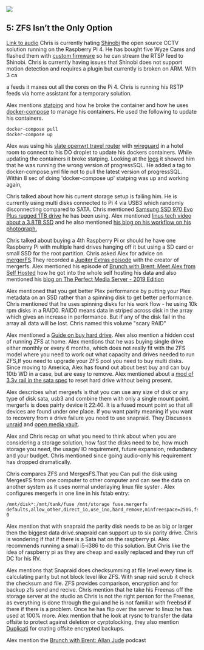 ![](https://assets.fireside.fm/file/fireside-images/podcasts/images/7/7296e34a-2697-479a-adfb-ad32329dd0b0/header.jpg)
## 5: ZFS Isn’t the Only Option 

[Link to audio](https://selfhosted.show/5)
Chris is currently hating [Shinobi](https://shinobi.video/) the open source CCTV solution running on the Raspberry Pi 4. He has bought five Wyze Cams and flashed them with [custom firmware](https://www.reddit.com/r/wyzecam/comments/7w4kx4/openipc_open_source_firmware_with_rtsp_for/) so he can stream the RTSP feed to Shinobi. Chris is currently having issues that Shinobi does not support motion detection and requires a plugin but currently is broken on ARM. With 3 ca

a feeds it maxes out all the cores on the Pi 4. Chris is running his RSTP feeds via home assistant for a temporary solution.

Alex mentions [statping](https://hub.docker.com/r/hunterlong/statping) and how he broke the container and how he uses [docker-compose](https://docs.docker.com/compose/) to manage his containers. He used the following to update his containers.
```
docker-compose pull
docker-compose up
```
Alex was using his [slate openwrt travel router](https://openwrt.org/toh/gl.inet/gl-ar750s) with [wireguard](https://www.wireguard.com/) in a hotel room to connect to his DO droplet to update his dockers containers. While updating the containers it broke statping. Looking at the [logs](https://docs.docker.com/compose/reference/logs/) it showed him that he was running the wrong version of progressSQL. He added a tag to docker-compose.yml file not to pull the latest version of progressSQL. Within 8 sec of doing 'docker-compose up' statping was up and working again,

Chris talked about how his current storage setup is failing him. He is currently using multi disks connected to Pi 4 via USB3 which randomly disconnecting compared to SATA. Chris mentioned [Samsung SSD 970 Evo Plus rugged 1TB drive](www.need.link) he has been using. Alex mentioned [linus tech video about a 3.8TB SSD](www.need.link) and he also mentioned [his blog on his workflow on his photograph.](https://blog.ktz.me/my-photography-workflow/)

Chris talked about buying a 4th Raspberry Pi or should he have one Raspberry Pi with multiple hard drives hanging off it but using a SD card or small SSD for the root partition. Chris asked Alex for advice on [mergerFS](https://github.com/trapexit/mergerfs).They recorded a [Jupiter Extras episode](https://extras.show/28) with the creator of mergerfs. Alex mentioned his episode of [Brunch with Brent: Meet Alex from Self Hosted](https://extras.show/7) how he got into the whole self hosting his data and also mentioned his [blog on The Perfect Media Server - 2019 Edition](https://blog.linuxserver.io/2019/07/16/perfect-media-server-2019/)

Alex mentioned that you get better Plex performance by putting your Plex metadata on an SSD rather than a spinning disk to get better performance. Chris mentioned that he uses spinning disks for his work flow - he using 10k rpm disks in a RAID0. RAID0 means data in striped across disk in the array which gives an increase in performance. But if any of the disk fail in the array all data will be lost. Chris  named this volume "scary RAID"
 
Alex mentioned a [Guide on buy hard drive](https://blog.linuxserver.io/2018/10/29/new-hard-drive-rituals/). Alex also mention a hidden cost of running ZFS at home. Alex mentions that he was buying single drive either monthly or every 6 months, which does not really fit with the ZFS model where you need to work out what capacity and drives needed to run ZFS,If you need to upgrade your ZFS pool you need to buy multi disks. Since moving to America, Alex has found out about best buy and can buy 10tb WD in a case, but are easy to remove. Alex mentioned about a [mod of 3.3v rail in the sata spec](www.need.link) to reset hard drive without being present.

Alex describes what mergesfs is that you can use any size of disk or any type of disk sata, usb3 and combine them with only a single mount point. mergerfs is does  pairty device it 22:40. It is a fused mount point so that all devices are found under one place. If you want parity meaning if you want to recovery from a drive failure you need to use snapraid. They Discusses [unraid](https://unraid.net/) and [open media vault](https://www.openmediavault.org/).

Alex and Chris recap on what you need to think about when you are considering a storage solution, how fast the disks need to be, how much storage you need, the usage/ IO requirement, future expansion, redundancy and your budget. Chris mentioned since going audio-only his requirement has dropped dramatically.

Chris compares ZFS and MergesFS.That you Can pull the disk using MergesFS from one computer to other computer and can see the data on another system as it uses normal underlaying linux file syster . Alex configures  mergerfs in one line in his fstab entry:

```
/mnt/disk*:/mnt/tank/fuse /mnt/storage fuse.mergerfs defaults,allow_other,direct_io,use_ino,hard_remove,minfreespace=250G,fsname=mergerfs 0
```

Alex mention that with snapraid the parity disk needs to be as big or larger then the biggest data drive.snapraid can support up to six parity drive. Chris is wondering if that if there is a Sata hat on the raspberry pi. Alex recommends running a small i5-i386 to do this solution. But Chris like the idea of raspberry pi as they are cheap and easily replaced and they run off DC for his RV. 

Alex mentions that Snapraid does checksumming at file level every time is calculating parity but not block level like ZFS. With snap raid scrub it check the checksum and file. ZFS provides comparison, encryption and for backup zfs send and recive. Chris mention that he take his Freenas off the storage server at the studio as Chris is not the right person for the Freenas, as everything is done through the gui and he is not familiar with freebsd if there if there is a problem. Once he has flip over the server to linux he has used at 100% more. Alex mention that he look at rysnc to transfer the data offsite to protect against deletion or cyrptolocking, they also mention [Duplicati](www.duplicati.com) for crating offsite encrypted backups.

Alex mention the [Brunch with Brent: Allan Jude](https://extras.show/22) podcast
